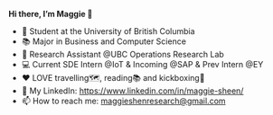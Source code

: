 **Hi there, I’m Maggie 👋**
- 🏫 Student at the University of British Columbia
- 📚 Major in Business and Computer Science
- 🌱 Research Assistant @UBC Operations Research Lab
- 💻 Current SDE Intern @IoT & Incoming @SAP & Prev Intern @EY
- ❤️ LOVE travelling🗺️, reading📚 and kickboxing🥊
- 💼 My LinkedIn: https://www.linkedin.com/in/maggie-sheen/
- 📫 How to reach me: maggieshenresearch@gmail.com

<!---
Maggie885/Maggie885 is a ✨ special ✨ repository because its `README.md` (this file) appears on your GitHub profile.
You can click the Preview link to take a look at your changes.
--->
